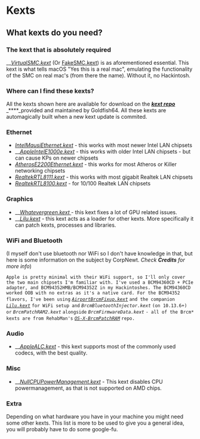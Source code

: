 # Kexts

## What kexts do you need?

### The kext that is absolutely required

\_\_[_VirtualSMC.kext_](https://github.com/acidanthera/VirtualSMC) \(Or [FakeSMC.kext](https://github.com/RehabMan/OS-X-FakeSMC-kozlek)\) is as aforementioned essential. This kext is what tells macOS "Yes this is a real mac", emulating the functionality of the SMC on real mac's \(from there the name\). Without it, no Hackintosh.

### Where can I find these kexts?

All the kexts shown here are available for download on the [_**kext repo**_](https://1drv.ms/f/s!AiP7m5LaOED-m-J8-MLJGnOgAqnjGw) _****_provided and maintained by Goldfish64. All these kexts are automagically built when a new kext update is commited.

### Ethernet

* _​_[_IntelMausiEthernet.kext_](https://github.com/Mieze/IntelMausiEthernet) - this works with most newer Intel LAN chipsets
* \_\_[_AppleIntelE1000e.kext_](https://sourceforge.net/projects/osx86drivers/) - this works with older Intel LAN chipsets - but can cause KPs on newer chipsets
* _​_[_AtherosE2200Ethernet.kext_](https://github.com/Mieze/AtherosE2200Ethernet) - this works for most Atheros or Killer networking chipsets
* _​_[_RealtekRTL8111.kext_](https://github.com/Mieze/RTL8111_driver_for_OS_X) - this works with most gigabit Realtek LAN chipsets
* _​_[_RealtekRTL8100.kext_](https://github.com/Mieze/RealtekRTL8100) - for 10/100 Realtek LAN chipsets

### Graphics

* \_\_[_Whatevergreen.kext_ ](https://github.com/acidanthera/WhateverGreen)_-_ this kext fixes a lot of GPU related issues.
* \_\_[_Lilu.kext_](https://github.com/acidanthera/Lilu) _-_ this kext acts as a loader for other kexts. More specifically it can patch kexts, processes and libraries.

### WiFi and Bluetooth <a id="wifi-and-bluetooth"></a>

\(I myself don't use bluetooth nor WiFi so I don't have knowledge in that, but here is some information on the subject by CorpNewt. _Check **Credits** for more info_\)  
  
`Apple is pretty minimal with their WiFi support, so I'll only cover the two main chipsets I'm familiar with. I've used a BCM94360CD + PCIe adapter, and BCM94352HMB/BCM94352Z in my Hackintoshes. The BCM94360CD worked OOB with no extras as it's a native card. For the BCM94352 flavors, I've been using` [_`AirportBrcmFixup.kext`_](https://github.com/acidanthera/AirportBrcmFixup) `and the companion` [_`Lilu.kext`_](https://github.com/vit9696/Lilu/releases) `for WiFi setup and` _`BrcmBluetoothInjector.kext`_ `(on 10.13.6+) or` _`BrcmPatchRAM2.kext`_ `alongside` _`BrcmFirmwareData.kext`_ `- all of the Brcm* kexts are from RehabMan's` [_`OS-X-BrcmPatchRAM`_](https://github.com/RehabMan/OS-X-BrcmPatchRAM) `repo.`

### Audio

* \_\_[_AppleALC.kext_](https://github.com/acidanthera/AppleALC) _-_ this kext supports most of the commonly used codecs, with the best quality.

### Misc

* \_\_[_NullCPUPowerManagement.kext_](https://github.com/corpnewt/NullCPUPowerManagement) _-_ This kext disables CPU powermanagement, as that is not supported on AMD chips.

### Extra

Depending on what hardware you have in your machine you might need some other kexts. This list is more to be used to give you a general idea, you will probably have to do some google-fu.

